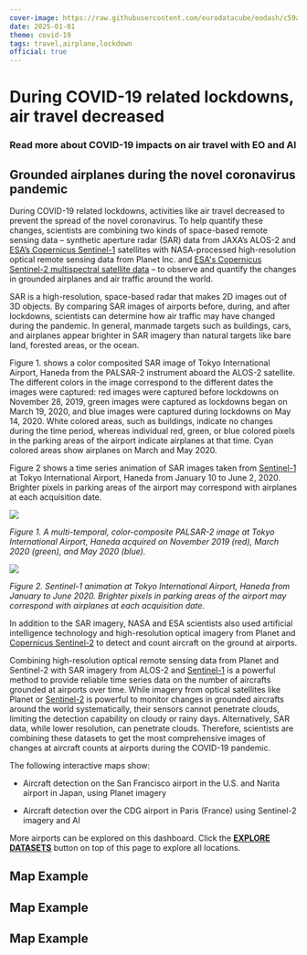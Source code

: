 ```yaml
---
cover-image: https://raw.githubusercontent.com/eurodatacube/eodash/c59adc7d580c6ced1f85a44c5bdd18bf94b3c9ee/app/public/data/trilateral/Esa_Nasa_jaxa_covid19_cover_V3.jpg
date: 2025-01-01
theme: covid-19
tags: travel,airplane,lockdown
official: true
---
```


#  During COVID-19 related lockdowns, air travel decreased<!--{ as="img" mode="hero" src="https://raw.githubusercontent.com/eurodatacube/eodash/c59adc7d580c6ced1f85a44c5bdd18bf94b3c9ee/app/public/data/trilateral/Esa_Nasa_jaxa_covid19_cover_V3.jpg" }-->
### Read more about COVID-19 impacts on air travel with EO and AI <!--{ style="font-size:1.5rem;opacity:0.7;margin-top:1rem;" }-->

## Grounded airplanes during the novel coronavirus pandemic

During COVID-19 related lockdowns, activities like air travel decreased to prevent the spread of the novel coronavirus. To help quantify these changes, scientists are combining two kinds of space-based remote sensing data – synthetic aperture radar (SAR) data from JAXA’s ALOS-2 and [ESA’s Copernicus Sentinel-1](https://sentinel.esa.int/web/sentinel/missions/sentinel-1) satellites with NASA-processed high-resolution optical remote sensing data from Planet Inc. and [ESA's Copernicus Sentinel-2 multispectral satellite data](https://sentinel.esa.int/web/sentinel/missions/sentinel-2) – to observe and quantify the changes in grounded airplanes and air traffic around the world.

SAR is a high-resolution, space-based radar that makes 2D images out of 3D objects. By comparing SAR images of airports before, during, and after lockdowns, scientists can determine how air traffic may have changed during the pandemic. In general, manmade targets such as buildings, cars, and airplanes appear brighter in SAR imagery than natural targets like bare land, forested areas, or the ocean.

Figure 1. shows a color composited SAR image of Tokyo International Airport, Haneda from the PALSAR-2 instrument aboard the ALOS-2 satellite. The different colors in the image correspond to the different dates the images were captured: red images were captured before lockdowns on November 28, 2019, green images were captured as lockdowns began on March 19, 2020, and blue images were captured during lockdowns on May 14, 2020. White colored areas, such as buildings, indicate no changes during the time period, whereas individual red, green, or blue colored pixels in the parking areas of the airport indicate airplanes at that time. Cyan colored areas show airplanes on March and May 2020.

Figure 2 shows a time series animation of SAR images taken from [Sentinel-1](https://sentinel.esa.int/web/sentinel/missions/sentinel-1) at Tokyo International Airport, Haneda from January 10 to June 2, 2020. Brighter pixels in parking areas of the airport may correspond with airplanes at each acquisition date.

![](https://raw.githubusercontent.com/eurodatacube/eodash/c59adc7d580c6ced1f85a44c5bdd18bf94b3c9ee/app/public/data/trilateral/JP01-E8_Fig1.png)

*Figure 1. A multi-temporal, color-composite PALSAR-2 image at Tokyo International Airport, Haneda acquired on November 2019 (red), March 2020 (green), and May 2020 (blue).*

![](https://raw.githubusercontent.com/eurodatacube/eodash/c59adc7d580c6ced1f85a44c5bdd18bf94b3c9ee/app/public/data/trilateral/JP01-E13b_Animation.gif)

*Figure 2. Sentinel-1 animation at Tokyo International Airport, Haneda from January to June 2020. Brighter pixels in parking areas of the airport may correspond with airplanes at each acquisition date.*

In addition to the SAR imagery, NASA and ESA scientists also used artificial intelligence technology and high-resolution optical imagery from Planet and [Copernicus Sentinel-2](https://sentinel.esa.int/web/sentinel/missions/sentinel-2) to detect and count aircraft on the ground at airports.

Combining high-resolution optical remote sensing data from Planet and Sentinel-2 with SAR imagery from ALOS-2 and [Sentinel-1](https://sentinel.esa.int/web/sentinel/missions/sentinel-1) is a powerful method to provide reliable time series data on the number of aircrafts grounded at airports over time. While imagery from optical satellites like Planet or [Sentinel-2](https://sentinel.esa.int/web/sentinel/missions/sentinel-2) is powerful to monitor changes in grounded aircrafts around the world systematically, their sensors cannot penetrate clouds, limiting the detection capability on cloudy or rainy days. Alternatively, SAR data, while lower resolution, can penetrate clouds. Therefore, scientists are combining these datasets to get the most comprehensive images of changes at aircraft counts at airports during the COVID-19 pandemic.

The following interactive maps show:

- Aircraft detection on the San Francisco airport in the U.S. and Narita airport in Japan, using Planet imagery
    
- Aircraft detection over the CDG airport in Paris (France) using Sentinel-2 imagery and AI
    

More airports can be explored on this dashboard. Click the [**EXPLORE DATASETS**](https://eodashboard.org/explore) button on top of this page to explore all locations.

## Map Example <!--{as="eox-map" style="width: 100%; height: 500px;" layers='[{"type":"Tile","properties":{"id":"Overlay labels"},"source":{"type":"XYZ","urls":["//s2maps-tiles.eu/wmts/1.0.0/overlay_base_bright_3857/default/g/{z}/{y}/{x}.jpg"]}},{"type":"Vector","properties":{"id":"Plane detections"},"source":{"type":"Vector"}},{"type":"Tile","properties":{"id":"Parked Airplanes-2020-10-26T00:00:00Z"},"source":{"type":"XYZ","urls":["https://8ib71h0627.execute-api.us-east-1.amazonaws.com/v1/planet/{z}/{x}/{y}?date=2020_10_26&site=sf"]}},{"type":"Tile","properties":{"id":"Terrain light"},"source":{"type":"XYZ","urls":["//s2maps-tiles.eu/wmts/1.0.0/terrain-light_3857/default/g/{z}/{y}/{x}.jpg"]}}]' zoom="13.792332771953118" center=[-122.37750000000001,37.619361707303256] }-->

## Map Example <!--{as="eox-map" style="width: 100%; height: 500px;" layers='[{"type":"Tile","properties":{"id":"Overlay labels"},"source":{"type":"XYZ","urls":["//s2maps-tiles.eu/wmts/1.0.0/overlay_base_bright_3857/default/g/{z}/{y}/{x}.jpg"]}},{"type":"Vector","properties":{"id":"Plane detections"},"source":{"type":"Vector"}},{"type":"Tile","properties":{"id":"Parked Airplanes-2020-10-25T00:00:00Z"},"source":{"type":"XYZ","urls":["https://8ib71h0627.execute-api.us-east-1.amazonaws.com/v1/planet/{z}/{x}/{y}?date=2020_10_25&site=tk"]}},{"type":"Tile","properties":{"id":"Terrain light"},"source":{"type":"XYZ","urls":["//s2maps-tiles.eu/wmts/1.0.0/terrain-light_3857/default/g/{z}/{y}/{x}.jpg"]}}]' zoom="12.982544998850098" center=[140.385,35.768367472164485] }-->

## Map Example <!--{as="eox-map" style="width: 100%; height: 500px;" layers='[{"type":"Tile","properties":{"id":"Overlay labels"},"source":{"type":"XYZ","urls":["//s2maps-tiles.eu/wmts/1.0.0/overlay_base_bright_3857/default/g/{z}/{y}/{x}.jpg"]}},{"type":"Vector","properties":{"id":"Plane detections"},"source":{"type":"Vector"}},{"type":"Tile","properties":{"id":"Parked Airplanes-2022-11-24T11:07:24Z"},"source":{"type":"TileWMS","urls":["https://services.sentinel-hub.com/ogc/wms/0635c213-17a1-48ee-aef7-9d1731695a54"],"params":{"layers":"SENTINEL-2-L2A-TRUE-COLOR","format":"image/png","time":"2022-11-24T10:22:24/2022-11-24T11:52:24"}}},{"type":"Tile","properties":{"id":"Terrain light"},"source":{"type":"XYZ","urls":["//s2maps-tiles.eu/wmts/1.0.0/terrain-light_3857/default/g/{z}/{y}/{x}.jpg"]}}]' zoom="12.545858516542904" center=[2.5694357161733556,49.000904522387] }-->
